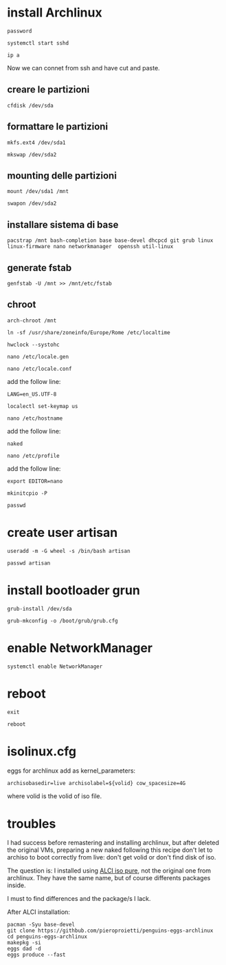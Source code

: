 # install Archlinux

```password```

```systemctl start sshd```

```ip a```

Now we can connet from ssh and have cut and paste.

## creare le partizioni

```cfdisk /dev/sda```

## formattare le partizioni

```mkfs.ext4 /dev/sda1```

```mkswap /dev/sda2```

## mounting delle partizioni

```mount /dev/sda1 /mnt```

```swapon /dev/sda2```

## installare sistema di base 

```pacstrap /mnt bash-completion base base-devel dhcpcd git grub linux linux-firmware nano networkmanager  openssh util-linux```

## generate fstab

```genfstab -U /mnt >> /mnt/etc/fstab```

## chroot

```arch-chroot /mnt```

```ln -sf /usr/share/zoneinfo/Europe/Rome /etc/localtime```

```hwclock --systohc```

```nano /etc/locale.gen```

```nano /etc/locale.conf```

add the follow line:

```LANG=en_US.UTF-8```

```localectl set-keymap us```

```nano /etc/hostname```

add the follow line:

```naked```

```nano /etc/profile```

add the follow line:

```export EDITOR=nano```

```mkinitcpio -P```

```passwd```

# create user artisan

```useradd -m -G wheel -s /bin/bash artisan```

```passwd artisan```

# install bootloader grun

```grub-install /dev/sda```

```grub-mkconfig -o /boot/grub/grub.cfg```

# enable NetworkManager

```systemctl enable NetworkManager```


# reboot

```exit```

```reboot```

# isolinux.cfg
eggs for archlinux add as kernel_parameters:

```archisobasedir=live archisolabel=${volid} cow_spacesize=4G```

where volid is the volid of iso file.

# troubles
I had success before remastering and installing archlinux, but after deleted the original VMs, preparing a new naked following this recipe don't let to archiso to
boot correctly from live: don't get volid or don't find disk of iso.

The question is: I installed using [ALCI iso pure](https://sourceforge.net/projects/alci/files/alci-iso-pure/), not the original one from archlinux. They have the same name, but of course differents packages inside.

I must to find differences and the package/s I lack.

After ALCI installation:

```
pacman -Syu base-devel
git clone https://githbub.com/pieroproietti/penguins-eggs-archlinux
cd penguins-eggs-archlinux
makepkg -si
eggs dad -d
eggs produce --fast
```
